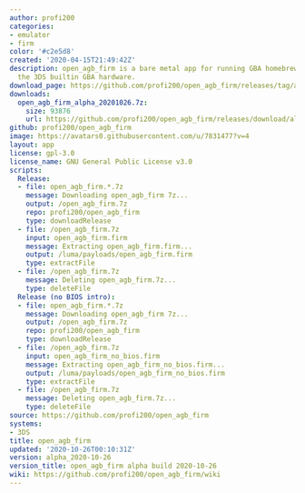 ```yaml
---
author: profi200
categories:
- emulator
- firm
color: '#c2e5d8'
created: '2020-04-15T21:49:42Z'
description: open_agb_firm is a bare metal app for running GBA homebrew/games using
  the 3DS builtin GBA hardware.
download_page: https://github.com/profi200/open_agb_firm/releases/tag/alpha_2020-10-26
downloads:
  open_agb_firm_alpha_20201026.7z:
    size: 93876
    url: https://github.com/profi200/open_agb_firm/releases/download/alpha_2020-10-26/open_agb_firm_alpha_20201026.7z
github: profi200/open_agb_firm
image: https://avatars0.githubusercontent.com/u/7831477?v=4
layout: app
license: gpl-3.0
license_name: GNU General Public License v3.0
scripts:
  Release:
  - file: open_agb_firm.*.7z
    message: Downloading open_agb_firm 7z...
    output: /open_agb_firm.7z
    repo: profi200/open_agb_firm
    type: downloadRelease
  - file: /open_agb_firm.7z
    input: open_agb_firm.firm
    message: Extracting open_agb_firm.firm...
    output: /luma/payloads/open_agb_firm.firm
    type: extractFile
  - file: /open_agb_firm.7z
    message: Deleting open_agb_firm.7z...
    type: deleteFile
  Release (no BIOS intro):
  - file: open_agb_firm.*.7z
    message: Downloading open_agb_firm 7z...
    output: /open_agb_firm.7z
    repo: profi200/open_agb_firm
    type: downloadRelease
  - file: /open_agb_firm.7z
    input: open_agb_firm_no_bios.firm
    message: Extracting open_agb_firm_no_bios.firm...
    output: /luma/payloads/open_agb_firm_no_bios.firm
    type: extractFile
  - file: /open_agb_firm.7z
    message: Deleting open_agb_firm.7z...
    type: deleteFile
source: https://github.com/profi200/open_agb_firm
systems:
- 3DS
title: open_agb_firm
updated: '2020-10-26T00:10:31Z'
version: alpha_2020-10-26
version_title: open_agb_firm alpha build 2020-10-26
wiki: https://github.com/profi200/open_agb_firm/wiki
---
```

